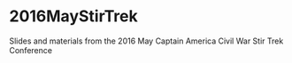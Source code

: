 # 2016MayStirTrek
Slides and materials from the 2016 May Captain America Civil War Stir Trek Conference
